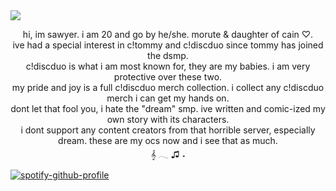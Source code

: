 <img src="https://i.postimg.cc/wMjYL1qs/blur-edges-5.png">
<p style="text-align: center;">hi, im sawyer. i am 20 and go by he/she. morute & daughter of cain ♡.
	<br>ive had a special interest in c!tommy and c!discduo since tommy has joined the dsmp.
	<br>c!discduo is what i am most known for, they are my babies. i am very protective over these two.
<br>my pride and joy is a full c!discduo merch collection. i collect any c!discduo merch i can get my hands on.
	<br>dont let that fool you, i hate the &quot;dream&quot; smp. ive written and comic-ized my own story with its characters.
<br> i dont support any content creators from that horrible server, especially dream. these are my ocs now and i see that as much.
<br>𝄞 𓂃  ♫ ˖
</p>
<p>

[![spotify-github-profile](https://spotify-github-profile.kittinanx.com/api/view?uid=jqtgcifenx4sowwo00tyga5x9&cover_image=true&theme=natemoo-re&show_offline=false&background_color=121212&interchange=true&bar_color=f3c4cd&bar_color_cover=false)](https://github.com/kittinan/spotify-github-profile)	
</p>

